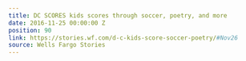 ```yaml
---
title: DC SCORES kids scores through soccer, poetry, and more
date: 2016-11-25 00:00:00 Z
position: 90
link: https://stories.wf.com/d-c-kids-score-soccer-poetry/#Nov26
source: Wells Fargo Stories
---
```



